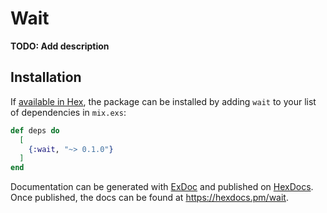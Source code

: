 # Wait

**TODO: Add description**

## Installation

If [available in Hex](https://hex.pm/docs/publish), the package can be installed
by adding `wait` to your list of dependencies in `mix.exs`:

```elixir
def deps do
  [
    {:wait, "~> 0.1.0"}
  ]
end
```

Documentation can be generated with [ExDoc](https://github.com/elixir-lang/ex_doc)
and published on [HexDocs](https://hexdocs.pm). Once published, the docs can
be found at <https://hexdocs.pm/wait>.

